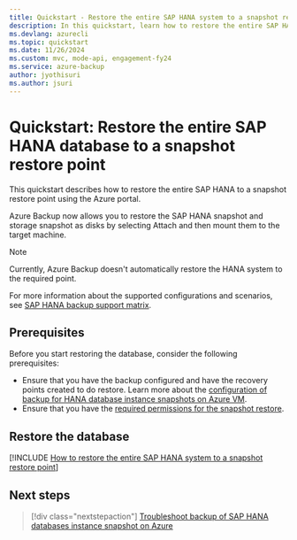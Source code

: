 ```yaml
---
title: Quickstart - Restore the entire SAP HANA system to a snapshot restore point using Azure Backup
description: In this quickstart, learn how to restore the entire SAP HANA system to a snapshot restore point.
ms.devlang: azurecli
ms.topic: quickstart
ms.date: 11/26/2024
ms.custom: mvc, mode-api, engagement-fy24
ms.service: azure-backup
author: jyothisuri
ms.author: jsuri
---
```


# Quickstart: Restore the entire SAP HANA database to a snapshot restore point

This quickstart describes how to restore the entire SAP HANA to a snapshot restore point using the Azure portal.

Azure Backup now allows you to restore the SAP HANA snapshot and storage snapshot as disks by selecting Attach and then mount them to the target machine.

>[!Note]
>Currently, Azure Backup doesn't automatically restore the HANA system to the required point.

For more information about the supported configurations and scenarios, see [SAP HANA backup support matrix](sap-hana-backup-support-matrix.md).

## Prerequisites

Before you start restoring the database, consider the following prerequisites:

- Ensure that you have the backup configured and have the recovery points created to do restore. Learn more about the [configuration of backup for HANA database instance snapshots on Azure VM](sap-hana-database-instances-backup.md).  
- Ensure that you have the [required permissions for the snapshot restore](sap-hana-database-instances-restore.md#permissions-required-for-the-snapshot-restore).

## Restore the database

[!INCLUDE [How to restore the entire SAP HANA system to a snapshot restore point](../../includes/backup-azure-restore-entire-sap-hana-system-to-snapshot-restore-point.md)]

## Next steps

> [!div class="nextstepaction"]
> [Troubleshoot backup of SAP HANA databases instance snapshot on Azure](sap-hana-database-instance-troubleshoot.md)
